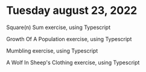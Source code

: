  # Tuesday august 23, 2022
 
 Square(n) Sum exercise, using Typescript
 
 Growth Of A Population exercise, using Typescript
 
 Mumbling exercise, using Typescript
 
 A Wolf In Sheep's Clothing exercise, using Typescript
